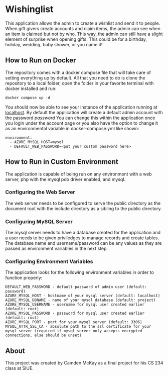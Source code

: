 # Wishinglist
This application allows the admin to create a wishlist and send it to people. When gift givers create accounts and claim items, the admin can see when an item is claimed but not by who. This way, the admin can still have a slight element of surprise when opening gifts. This could be for a birthday, holiday, wedding, baby shower, or you name it!

## How to Run on Docker
The repository comes with a docker compose file that will take care of setting everything up by default. All that you need to do is clone the repository to a local folder, open the folder in your favorite terminal with docker installed and run:

    docker compose up -d

You should now be able to see your instance of the application running at [localhost](http://localhost). By default the application will create a default admin account with the password *password* You can change this within the application once you login under the account page or you also have the option to change it as an environmental variable in docker-compose.yml like shown:

    environment:
      - AZURE_MYSQL_HOST=mysql
      - DEFAULT_WEB_PASSWORD=<put your custom password here>

## How to Run in Custom Environment
The application is capable of being run on any environment with a web server, php with the mysql pdo driver enabled, and mysql.

### Configuring the Web Server
The web server needs to be configured to serve the public directory as the document root with the include directory as a sibling to the public directory.

### Configuring MySQL Server
The mysql server needs to have a database created for the application and a user needs to be given priviledges to manage records and create tables. The database name and username/password can be any values as they are passed as environment variables in the next step.

### Configuring Environment Variables
The application looks for the following environment variables in order to function properly:

    DEFAULT_WEB_PASSWORD - default password of admin user (default: password)
    AZURE_MYSQL_HOST - hostname of your mysql server (default: localhost)
    AZURE_MYSQL_DBNAME - name of your mysql database (default: project)
    AZURE_MYSQL_USERNAME - username for mysql user created earlier (default: root)
    AZURE_MYSQL_PASSWORD - password for mysql user created earlier (default: root)
    AZURE_MYSQL_PORT - port for your mysql server (default: 3306)
    MYSQL_ATTR_SSL_CA - absolute path to the ssl certificate for your mysql server (required if mysql server only accepts encrypted connections, else should be unset)

## About
This project was created by Camden McKay as a final project for his CS 234 class at SIUE.